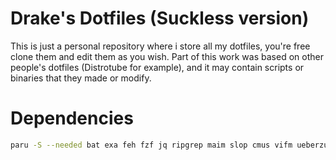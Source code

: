 # Drake's Dotfiles (Suckless version)

This is just a personal repository where i store all my dotfiles, you're free
clone them and edit them as you wish. Part of this work was based on other
people's dotfiles (Distrotube for example), and it may contain scripts or
binaries that they made or modify.

# Dependencies
``` sh
paru -S --needed bat exa feh fzf jq ripgrep maim slop cmus vifm ueberzugpp unclutter-xfixes-git lxsession picom xorg-setxkbmap xorg-xdpyinfo xdotool xorg-xinit xorg-xprop xorg-xev xorg-xrandr arandr yt-dlp ani-cli-git ytfzf-git pulsemixer pamixer alsa-utils ttf-nerd-fonts-symbols ttf-nerd-fonts-symbols-mono ttf-mononoki-nerd zathura zathura-pdf-poppler zathura-cb kvantum gruvbox-dark-gtk gruvbox-dark-icons-gtk xcursor-simp1e-gruvbox-dark j4-dmenu-desktop ffmpegthumbnailer ffmpeg btop mpv gtk-engine-murrine
```
